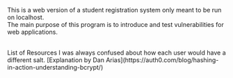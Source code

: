 This is a web version of a student registration system only meant to be run on localhost.<br>
The main purpose of this program is to introduce and test vulnerabilities for web applications.

<br>
List of Resources
I was always confused about how each user would have a different salt. [Explanation by Dan Arias](https://auth0.com/blog/hashing-in-action-understanding-bcrypt/)